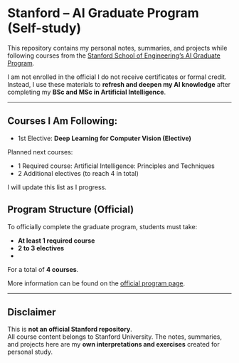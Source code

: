 # Stanford – AI Graduate Program (Self-study)

This repository contains my personal notes, summaries, and projects while following courses from the [Stanford School of Engineering’s AI Graduate Program](https://online.stanford.edu/programs/artificial-intelligence-graduate-program).  

I am not enrolled in the official I do not receive certificates or formal credit. Instead, I use these materials to **refresh and deepen my AI knowledge** after completing my **BSc and MSc in Artificial Intelligence**.

---

## Courses I Am Following:
- 1st Elective: **Deep Learning for Computer Vision (Elective)**  

Planned next courses:
- 1 Required course: Artificial Intelligence: Principles and Techniques
- 2 Additional electives (to reach 4 in total)

I will update this list as I progress.

## Program Structure (Official)
To officially complete the graduate program, students must take:
- **At least 1 required course**
- **2 to 3 electives**
- 
For a total of **4 courses**.

More information can be found on the [official program page](https://online.stanford.edu/programs/artificial-intelligence-graduate-program).

---

## Disclaimer
This is **not an official Stanford repository**.  
All course content belongs to Stanford University. The notes, summaries, and projects here are my **own interpretations and exercises** created for personal study.
